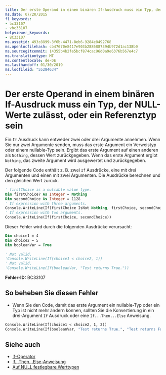 ```yaml
---
title: Der erste Operand in einem binären If-Ausdruck muss ein Typ, der NULL-Werte zulässt, oder ein Referenztyp sein
ms.date: 07/20/2015
f1_keywords:
- bc33107
- vbc33107
helpviewer_keywords:
- BC33107
ms.assetid: 493c8899-3f6b-4471-8eb6-9284e8492768
ms.openlocfilehash: cb47670e8417e903b2886887394b972d1ac138b0
ms.sourcegitcommit: 14355b4b2fe5bcf874cac96d0a9e6376b567e4c7
ms.translationtype: MT
ms.contentlocale: de-DE
ms.lasthandoff: 01/30/2019
ms.locfileid: "55284634"
---
```

# <a name="first-operand-in-a-binary-if-expression-must-be-nullable-or-a-reference-type"></a>Der erste Operand in einem binären If-Ausdruck muss ein Typ, der NULL-Werte zulässt, oder ein Referenztyp sein
Ein `If` Ausdruck kann entweder zwei oder drei Argumente annehmen. Wenn Sie nur zwei Argumente senden, muss das erste Argument ein Verweistyp oder einem nullable-Typ sein. Ergibt das erste Argument auf einen anderen als `Nothing`, dessen Wert zurückgegeben. Wenn das erste Argument ergibt `Nothing`, das zweite Argument wird ausgewertet und zurückgegeben.  
  
 Der folgende Code enthält z. B. zwei `If` Ausdrücke, eine mit drei Argumenten und einen mit zwei Argumenten. Die Ausdrücke berechnen und den gleichen Wert zurück.  
  
```vb  
' firstChoice is a nullable value type.  
Dim firstChoice? As Integer = Nothing  
Dim secondChoice As Integer = 1128  
' If expression with three arguments.  
Console.WriteLine(If(firstChoice IsNot Nothing, firstChoice, secondChoice))  
' If expression with two arguments.  
Console.WriteLine(If(firstChoice, secondChoice))  
```  
  
 Dieser Fehler wird durch die folgenden Ausdrücke verursacht:  
  
```vb  
Dim choice1 = 4  
Dim choice2 = 5  
Dim booleanVar = True  
  
' Not valid.  
'Console.WriteLine(If(choice1 < choice2, 1))  
' Not valid.  
'Console.WriteLine(If(booleanVar, "Test returns True."))  
```  
  
 **Fehler-ID:** BC33107  
  
## <a name="to-correct-this-error"></a>So beheben Sie diesen Fehler  
  
-   Wenn Sie den Code, damit das erste Argument ein nullable-Typ oder ein Typ ist nicht mehr ändern können, sollten Sie die Konvertierung in ein drei-Argument `If` Ausdruck oder eine `If...Then...Else` Anweisung.  
  
```vb  
Console.WriteLine(If(choice1 < choice2, 1, 2))  
Console.WriteLine(If(booleanVar, "Test returns True.", "Test returns False."))  
```  
  
## <a name="see-also"></a>Siehe auch
- [If-Operator](../../../visual-basic/language-reference/operators/if-operator.md)
- [If...Then...Else-Anweisung](../../../visual-basic/language-reference/statements/if-then-else-statement.md)
- [Auf NULL festlegbare Werttypen](../../../visual-basic/programming-guide/language-features/data-types/nullable-value-types.md)
